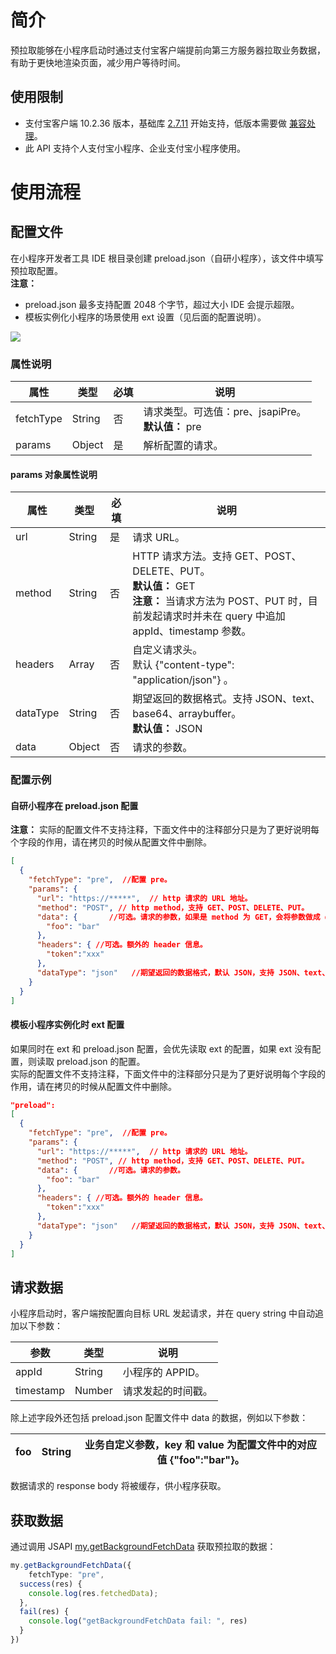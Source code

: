 # 简介
预拉取能够在小程序启动时通过支付宝客户端提前向第三方服务器拉取业务数据，有助于更快地渲染页面，减少用户等待时间。

## 使用限制

- 支付宝客户端 10.2.36 版本，基础库 [2.7.11](https://opendocs.alipay.com/mini/framework/lib-upgrade-v2) 开始支持，低版本需要做 [兼容处理](https://opendocs.alipay.com/mini/framework/compatibility)。
- 此 API 支持个人支付宝小程序、企业支付宝小程序使用。

# 使用流程

## 配置文件
在小程序开发者工具 IDE 根目录创建 preload.json（自研小程序），该文件中填写预拉取配置。<br />**注意：**

- preload.json 最多支持配置 2048 个字节，超过大小 IDE 会提示超限。
- 模板实例化小程序的场景使用 ext 设置（见后面的配置说明）。

![](https://intranetproxy.alipay.com/skylark/lark/0/2021/png/185602/1632191030970-c4309ca7-edad-4f44-8e98-b73a5024b2ab.png#align=left&display=inline&height=313&margin=%5Bobject%20Object%5D&originHeight=313&originWidth=218&status=done&style=none&width=218)

### 属性说明
| **属性** | **类型** | **必填** | **说明** |
| --- | --- | --- | --- |
| fetchType | String | 否 | 请求类型。可选值：pre、jsapiPre。<br />**默认值：** pre |
| params | Object | 是 | 解析配置的请求。 |


#### params 对象属性说明
| **属性** | **类型** | **必填** | **说明** |
| --- | --- | --- | --- |
| url | String | 是 | 请求 URL。 |
| method | String | 否 | HTTP 请求方法。支持 GET、POST、DELETE、PUT。<br />**默认值：** GET <br />**注意：** 当请求方法为 POST、PUT 时，目前发起请求时并未在 query 中追加 appId、timestamp 参数。 |
| headers | Array | 否 | 自定义请求头。<br />默认 {"content-type": "application/json"} 。 |
| dataType | String | 否 | 期望返回的数据格式。支持 JSON、text、base64、arraybuffer。<br />**默认值：** JSON |
| data | Object | 否 | 请求的参数。|


### 配置示例

#### 自研小程序在 preload.json 配置
**注意：** 实际的配置文件不支持注释，下面文件中的注释部分只是为了更好说明每个字段的作用，请在拷贝的时候从配置文件中删除。
```json
[
  {
    "fetchType": "pre",  //配置 pre。
    "params": {
      "url": "https://*****",  // http 请求的 URL 地址。
      "method": "POST", // http method，支持 GET、POST、DELETE、PUT。
      "data": {       //可选。请求的参数，如果是 method 为 GET，会将参数做成 query 拼接在 url 后。
        "foo": "bar"
      },
      "headers": { //可选。额外的 header 信息。
      	"token":"xxx"
      },
      "dataType": "json"   //期望返回的数据格式，默认 JSON，支持 JSON、text、base64、arraybuffer。
    }
  }
]
```

#### 模板小程序实例化时 ext 配置
如果同时在 ext 和 preload.json 配置，会优先读取 ext 的配置，如果 ext 没有配置，则读取 preload.json 的配置。<br />实际的配置文件不支持注释，下面文件中的注释部分只是为了更好说明每个字段的作用，请在拷贝的时候从配置文件中删除。
```json
"preload":
[
  {
    "fetchType": "pre",  //配置 pre。
    "params": {
      "url": "https://*****",  // http 请求的 URL 地址。
      "method": "POST", // http method，支持 GET、POST、DELETE、PUT。
      "data": {       //可选。请求的参数。
        "foo": "bar"
      },
      "headers": { //可选。额外的 header 信息。
      	"token":"xxx"
      },
      "dataType": "json"   //期望返回的数据格式，默认 JSON，支持 JSON、text、base64、arraybuffer。
    }
  }
]
```

## 请求数据
小程序启动时，客户端按配置向目标 URL 发起请求，并在 query string 中自动追加以下参数：

| **参数** | **类型** | **说明** |
| --- | --- | --- |
| appId | String | 小程序的 APPID。 |
| timestamp | Number | 请求发起的时间戳。 |

除上述字段外还包括 preload.json 配置文件中 data 的数据，例如以下参数：

| foo | String | 业务自定义参数，key 和 value 为配置文件中的对应值 {"foo":"bar"}。 |
| --- | --- | --- |

数据请求的 response body 将被缓存，供小程序获取。

## 获取数据
通过调用 JSAPI [my.getBackgroundFetchData](https://opendocs.alipay.com/mini/api/getBackgroundFetchData?pathHash=aee9ff99)  获取预拉取的数据：
```typescript
my.getBackgroundFetchData({
	fetchType: "pre",
  success(res) {
  	console.log(res.fetchedData);
  },
  fail(res) {
  	console.log("getBackgroundFetchData fail: ", res)
  }
})
```
